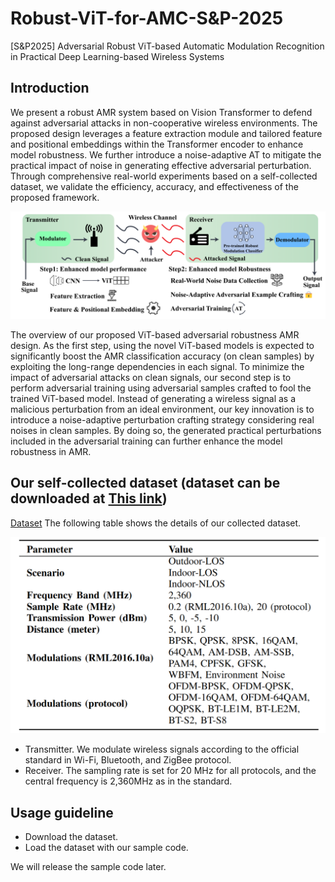 # Robust-ViT-for-AMC-S&P-2025
[S&amp;P2025] Adversarial Robust ViT-based Automatic Modulation Recognition in Practical Deep Learning-based Wireless Systems

## Introduction
We present a robust AMR system based on Vision Transformer to defend against adversarial attacks in non-cooperative wireless environments. The proposed
design leverages a feature extraction module and tailored feature and positional embeddings within the Transformer encoder to enhance model robustness. We further introduce a noise-adaptive AT to mitigate the practical impact of noise in generating effective adversarial perturbation. Through comprehensive real-world experiments based on a self-collected dataset, we validate the efficiency, accuracy, and effectiveness of the proposed framework.

<img src="./images/intro.png">

The overview of our proposed ViT-based adversarial robustness AMR design. As the first step, using the novel ViT-based models is expected to significantly boost the AMR classification accuracy (on clean samples) by exploiting the long-range dependencies in each signal. To minimize the impact of adversarial attacks on clean signals, our second step is to perform adversarial training using adversarial samples crafted to fool the trained ViT-based model. Instead of generating a wireless signal as a malicious perturbation from an ideal environment, our key innovation is to introduce a noise-adaptive perturbation crafting strategy considering real noises in clean samples. By doing so, the generated practical perturbations included in the adversarial training can further enhance the model robustness in AMR.

## Our self-collected dataset **(dataset can be downloaded at [This link](https://blogs.clemson.edu/rcd/))**
[Dataset](https://app.globus.org/file-manager?origin_id=33fdf1d5-7b1c-4a21-8d3b-dd4b48d60dfa&origin_path=%2Fproject%2Flinkeg%2Fguolab%2F)
The following table shows the details of our collected dataset.

<img src="./images/Dataset Collection Parameters.png">

* Transmitter. We modulate wireless signals according to the official standard in Wi-Fi, Bluetooth, and ZigBee protocol.
* Receiver. The sampling rate is set for 20 MHz for all protocols, and the central frequency is 2,360MHz as in the standard.

## Usage guideline
* Download the dataset.
* Load the dataset with our sample code.

We will release the sample code later.
